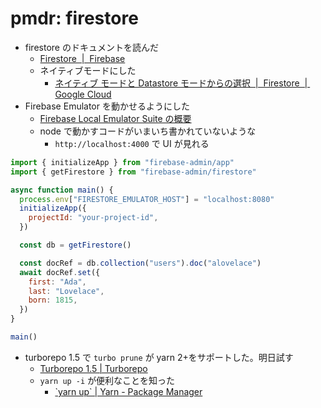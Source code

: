 # pmdr: firestore

- firestore のドキュメントを読んだ
  - [Firestore  \|  Firebase](https://firebase.google.com/docs/firestore?hl=ja)
  - ネイティブモードにした
    - [ネイティブ モードと Datastore モードからの選択  \|  Firestore  \|  Google Cloud](https://cloud.google.com/firestore/docs/firestore-or-datastore?authuser=2&_ga=2.187749736.-1331376434.1660652388)
- Firebase Emulator を動かせるようにした
  - [Firebase Local Emulator Suite の概要](https://firebase.google.com/docs/emulator-suite)
  - node で動かすコードがいまいち書かれていないような
    - `http://localhost:4000` で UI が見れる

```js
import { initializeApp } from "firebase-admin/app"
import { getFirestore } from "firebase-admin/firestore"

async function main() {
  process.env["FIRESTORE_EMULATOR_HOST"] = "localhost:8080"
  initializeApp({
    projectId: "your-project-id",
  })

  const db = getFirestore()

  const docRef = db.collection("users").doc("alovelace")
  await docRef.set({
    first: "Ada",
    last: "Lovelace",
    born: 1815,
  })
}

main()
```

- turborepo 1.5 で `turbo prune` が yarn 2+をサポートした。明日試す
  - [Turborepo 1\.5 \| Turborepo](https://turborepo.org/blog/turbo-1-5-0)
  - `yarn up -i` が便利なことを知った
    - [\`yarn up\` \| Yarn \- Package Manager](https://yarnpkg.com/cli/up)
